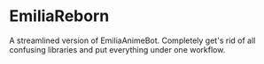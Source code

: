 # EmiliaReborn
A streamlined version of EmiliaAnimeBot. Completely get's rid of all confusing libraries and put everything under one workflow. 
